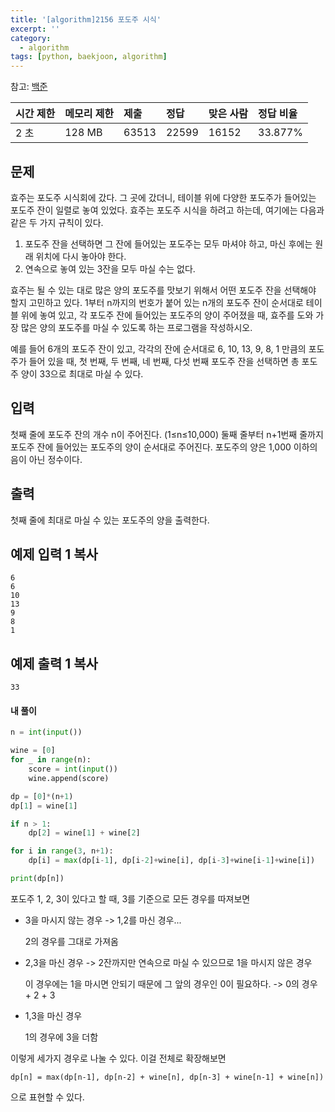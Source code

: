 ```yaml
---
title: '[algorithm]2156 포도주 시식'
excerpt: ''
category:
  - algorithm
tags: [python, baekjoon, algorithm]
---
```


참고: [백준](https://www.acmicpc.net/problem/2156)

| 시간 제한 | 메모리 제한 | 제출  | 정답  | 맞은 사람 | 정답 비율 |
| :-------- | :---------- | :---- | :---- | :-------- | :-------- |
| 2 초      | 128 MB      | 63513 | 22599 | 16152     | 33.877%   |

## 문제

효주는 포도주 시식회에 갔다. 그 곳에 갔더니, 테이블 위에 다양한 포도주가 들어있는 포도주 잔이 일렬로 놓여 있었다. 효주는 포도주 시식을 하려고 하는데, 여기에는 다음과 같은 두 가지 규칙이 있다.

1. 포도주 잔을 선택하면 그 잔에 들어있는 포도주는 모두 마셔야 하고, 마신 후에는 원래 위치에 다시 놓아야 한다.
2. 연속으로 놓여 있는 3잔을 모두 마실 수는 없다.

효주는 될 수 있는 대로 많은 양의 포도주를 맛보기 위해서 어떤 포도주 잔을 선택해야 할지 고민하고 있다. 1부터 n까지의 번호가 붙어 있는 n개의 포도주 잔이 순서대로 테이블 위에 놓여 있고, 각 포도주 잔에 들어있는 포도주의 양이 주어졌을 때, 효주를 도와 가장 많은 양의 포도주를 마실 수 있도록 하는 프로그램을 작성하시오.

예를 들어 6개의 포도주 잔이 있고, 각각의 잔에 순서대로 6, 10, 13, 9, 8, 1 만큼의 포도주가 들어 있을 때, 첫 번째, 두 번째, 네 번째, 다섯 번째 포도주 잔을 선택하면 총 포도주 양이 33으로 최대로 마실 수 있다.

## 입력

첫째 줄에 포도주 잔의 개수 n이 주어진다. (1≤n≤10,000) 둘째 줄부터 n+1번째 줄까지 포도주 잔에 들어있는 포도주의 양이 순서대로 주어진다. 포도주의 양은 1,000 이하의 음이 아닌 정수이다.

## 출력

첫째 줄에 최대로 마실 수 있는 포도주의 양을 출력한다.

## 예제 입력 1 복사

```
6
6
10
13
9
8
1
```

## 예제 출력 1 복사

```
33
```

#### 내 풀이

```python
n = int(input())

wine = [0]
for _ in range(n):
    score = int(input())
    wine.append(score)

dp = [0]*(n+1)
dp[1] = wine[1]

if n > 1:
    dp[2] = wine[1] + wine[2]

for i in range(3, n+1):
    dp[i] = max(dp[i-1], dp[i-2]+wine[i], dp[i-3]+wine[i-1]+wine[i])

print(dp[n])
```

포도주 1, 2, 3이 있다고 할 때, 3를 기준으로 모든 경우를 따져보면

- 3을 마시지 않는 경우 -> 1,2를 마신 경우...

  2의 경우를 그대로 가져옴

- 2,3을 마신 경우 -> 2잔까지만 연속으로 마실 수 있으므로 1을 마시지 않은 경우

  이 경우에는 1을 마시면 안되기 때문에 그 앞의 경우인 0이 필요하다. -> 0의 경우 + 2 + 3

- 1,3을 마신 경우

  1의 경우에 3을 더함

이렇게 세가지 경우로 나눌 수 있다. 이걸 전체로 확장해보면

`dp[n] = max(dp[n-1], dp[n-2] + wine[n], dp[n-3] + wine[n-1] + wine[n])`

으로 표현할 수 있다.
